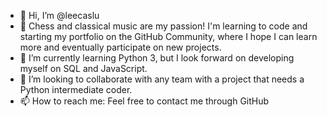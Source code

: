 - 👋 Hi, I’m @leecaslu
- 👀 Chess and classical music are my passion! I'm learning to code and starting my portfolio on the GitHub Community, where I hope I can learn more and eventually participate on new projects.
- 🌱 I’m currently learning Python 3, but I look forward on developing myself on SQL and JavaScript.
- 💞️ I’m looking to collaborate with any team with a project that needs a Python intermediate coder.
- 📫 How to reach me: Feel free to contact me through GitHub

<!---
leecaslu/leecaslu is a ✨ special ✨ repository because its `README.md` (this file) appears on your GitHub profile.
You can click the Preview link to take a look at your changes.
--->
